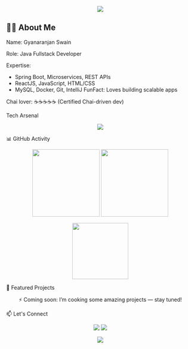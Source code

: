 



<!-- WAVE BANNER -->
<p align="center">
  <img src="https://capsule-render.vercel.app/api?type=waving&height=200&text=Welcome%20to%20My%20GitHub&fontAlignY=35&color=gradient&customColorList=0,2,3,4,5,6,7" />
</p>



## 🧙‍♂️ About Me


Name: Gyanaranjan Swain

Role: Java Fullstack Developer

Expertise:
  - Spring Boot, Microservices, REST APIs
  - ReactJS, JavaScript, HTML/CSS
  - MySQL, Docker, Git, IntelliJ
FunFact: Loves building scalable apps 

Chai lover: ☕☕☕☕☕ (Certified Chai-driven dev)


Tech Arsenal
<p align="center"> <img src="https://skillicons.dev/icons?i=java,spring,hibernate,react,js,html,css,mysql,docker,git,github,vscode,intellij" /> </p>
📊 GitHub Activity
<p align="center"> <img src="https://github-readme-stats.vercel.app/api?username=Gyanaranjan18&theme=tokyonight&show_icons=true&hide_border=true&count_private=true" height="180px"/> <img src="https://github-readme-streak-stats.herokuapp.com?user=Gyanaranjan18&theme=tokyonight&hide_border=true" height="180px"/> </p> <p align="center"> <img src="https://github-readme-stats.vercel.app/api/top-langs/?username=Gyanaranjan18&layout=compact&theme=tokyonight&hide_border=true" height="150px"/> </p>

🚀 Featured Projects
<p align="center"> ⚡ Coming soon: I’m cooking some amazing projects — stay tuned! </p> <!-- You can add your GitHub projects like this later: <a href="https://github.com/Gyanaranjan18/project-name"> <img src="https://github-readme-stats.vercel.app/api/pin/?username=Gyanaranjan18&repo=project-name&theme=tokyonight" /> </a> -->
📫 Let's Connect
<p align="center"> <a href="https://linkedin.com/in/gyana18"><img src="https://img.shields.io/badge/LinkedIn-blue?style=for-the-badge&logo=linkedin" /></a> <a href="mailto:swaingyanaranjan20@gmail.com"><img src="https://img.shields.io/badge/Gmail-D14836?style=for-the-badge&logo=gmail" /></a> </p>
  <p align="center"> <img src="https://capsule-render.vercel.app/api?type=waving&height=120&section=footer&color=gradient" /> </p> 

